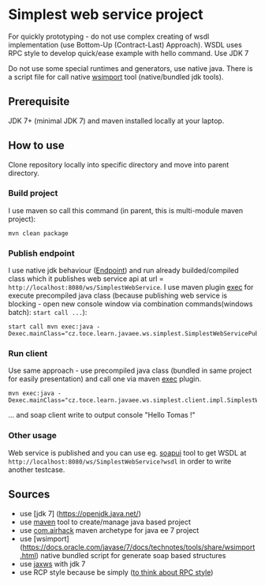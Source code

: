 # Simplest web service project
For quickly prototyping - do not use complex creating of wsdl implementation (use Bottom-Up (Contract-Last) Approach). 
WSDL uses RPC style to develop quick/ease example with hello command. Use JDK 7

Do not use some special runtimes and generators, use native java. There is a script file for call native [wsimport](https://docs.oracle.com/javase/7/docs/technotes/tools/share/wsimport.html) tool (native/bundled jdk tools).

## Prerequisite
JDK 7+ (minimal JDK 7) and maven installed locally at your laptop.

## How to use
Clone repository locally into specific directory and move into parent directory.

### Build project
I use maven so call this command (in parent, this is multi-module maven project):

```
mvn clean package
``` 

### Publish endpoint
I use native jdk behaviour ([Endpoint](https://docs.oracle.com/javase/7/docs/api/javax/xml/ws/Endpoint.html)) and run already builded/compiled class which it publishes web service api at url = `http://localhost:8080/ws/SimplestWebService`. I use maven plugin [exec](http://www.mojohaus.org/exec-maven-plugin/usage.html) for execute precompiled java class (because publishing web service is blocking - open new console window via combination commands(windows batch): `start call ...`):

```
start call mvn exec:java -Dexec.mainClass="cz.toce.learn.javaee.ws.simplest.SimplestWebServicePublisher"
```

### Run client
Use same approach - use precompiled java class (bundled in same project for easily presentation) and call one via maven [exec](http://www.mojohaus.org/exec-maven-plugin/usage.html) plugin.

```
mvn exec:java -Dexec.mainClass="cz.toce.learn.javaee.ws.simplest.client.impl.SimplestWebServiceClient"
```

... and soap client write to output console "Hello Tomas !"

### Other usage
Web service is published and you can use eg. [soapui](https://www.soapui.org/) tool to get WSDL at `http://localhost:8080/ws/SimplestWebService?wsdl` in order to write another testcase.

## Sources
 * use [jdk 7] (https://openjdk.java.net/)
 * use [maven](https://maven.apache.org/) tool to create/manage java based project
 * use [com.airhack](https://mvnrepository.com/artifact/com.airhacks/javaee7-essentials-archetype) maven archetype for java ee 7 project
 * use [wsimport] (https://docs.oracle.com/javase/7/docs/technotes/tools/share/wsimport.html) native bundled script for generate soap based structures
 * use [jaxws](https://docs.oracle.com/javase/7/docs/technotes/guides/xml/jax-ws/index.html) with jdk 7
 * use RCP style because be simply ([to think about RPC style](https://developer.ibm.com/articles/ws-whichwsdl/))